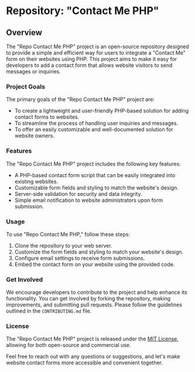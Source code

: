 # Repository: "Contact Me PHP"

## Overview

The "Repo Contact Me PHP" project is an open-source repository designed to provide a simple and efficient way for users to integrate a "Contact Me" form on their websites using PHP. This project aims to make it easy for developers to add a contact form that allows website visitors to send messages or inquiries.

### Project Goals

The primary goals of the "Repo Contact Me PHP" project are:
- To create a lightweight and user-friendly PHP-based solution for adding contact forms to websites.
- To streamline the process of handling user inquiries and messages.
- To offer an easily customizable and well-documented solution for website owners.

### Features

The "Repo Contact Me PHP" project includes the following key features:
- A PHP-based contact form script that can be easily integrated into existing websites.
- Customizable form fields and styling to match the website's design.
- Server-side validation for security and data integrity.
- Simple email notification to website administrators upon form submission.

### Usage

To use "Repo Contact Me PHP," follow these steps:

1. Clone the repository to your web server.
2. Customize the form fields and styling to match your website's design.
3. Configure email settings to receive form submissions.
4. Embed the contact form on your website using the provided code.

### Get Involved

We encourage developers to contribute to the project and help enhance its functionality. You can get involved by forking the repository, making improvements, and submitting pull requests. Please follow the guidelines outlined in the `CONTRIBUTING.md` file.

### License

The "Repo Contact Me PHP" project is released under the [MIT License](link-to-license), allowing for both open-source and commercial use.

Feel free to reach out with any questions or suggestions, and let's make website contact forms more accessible and convenient together.
